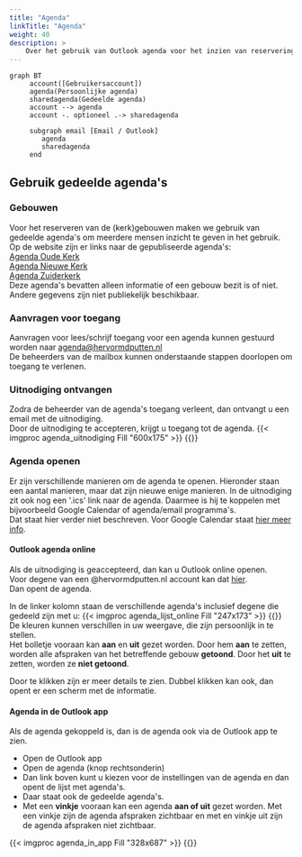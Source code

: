 ```yaml
---
title: "Agenda"
linkTitle: "Agenda"
weight: 40
description: >
    Over het gebruik van Outlook agenda voor het inzien van reserveringen van de gebouwen
---
```



```mermaid
graph BT
     account([Gebruikersaccount])
     agenda(Persoonlijke agenda)
     sharedagenda(Gedeelde agenda)
     account --> agenda
     account -. optioneel .-> sharedagenda
     
     subgraph email [Email / Outlook]
        agenda
        sharedagenda
     end
```

## Gebruik gedeelde agenda's


### Gebouwen

Voor het reserveren van de (kerk)gebouwen maken we gebruik van gedeelde agenda's om meerdere mensen inzicht te geven in het gebruik.   
Op de website zijn er links naar de gepubliseerde agenda's:   
[Agenda Oude Kerk](https://outlook.office365.com/owa/calendar/b2b69d4c6a01432490e2733b370558e3@hervormdputten.nl/a359f7f4eb8e4e1cb7f4f81be865d2f715074768253918405924/calendar.html)   
[Agenda Nieuwe Kerk](https://outlook.office365.com/owa/calendar/b2b69d4c6a01432490e2733b370558e3@hervormdputten.nl/1dec7561cb6242f4bd68849f113d1d0f6146224193471209464/calendar.html)   
[Agenda Zuiderkerk](https://outlook.office365.com/owa/calendar/b2b69d4c6a01432490e2733b370558e3@hervormdputten.nl/f97141721faa4ec48a5422d04f45151014755204048632537076/calendar.html)   
Deze agenda's bevatten alleen informatie of een gebouw bezit is of niet. Andere gegevens zijn niet publiekelijk beschikbaar.

### Aanvragen voor toegang
Aanvragen voor lees/schrijf toegang voor een agenda kunnen gestuurd worden naar agenda@hervormdputten.nl    
De beheerders van de mailbox kunnen onderstaande stappen doorlopen om toegang te verlenen.

### Uitnodiging ontvangen
Zodra de beheerder van de agenda's toegang verleent, dan ontvangt u een email met de uitnodiging.   
Door de uitnodiging te accepteren, krijgt u toegang tot de agenda.
{{< imgproc agenda_uitnodiging Fill "600x175" >}}
{{</imgproc >}}

### Agenda openen

Er zijn verschillende manieren om de agenda te openen. Hieronder staan een aantal manieren, maar dat zijn nieuwe enige manieren.
In de uitnodiging zit ook nog een '.ics' link naar de agenda. Daarmee is hij te koppelen met bijvoorbeeld Google Calendar of agenda/email programma's.  
Dat staat hier verder niet beschreven. Voor Google Calendar staat [hier meer info](https://support.google.com/calendar/answer/37100).

#### Outlook agenda online

Als de uitnodiging is geaccepteerd, dan kan u Outlook online openen.   
Voor degene van een @hervormdputten.nl account kan dat [hier](https://outlook.office.com/calendar/view/month).   
Dan opent de agenda.

In de linker kolomn staan de verschillende agenda's inclusief degene die gedeeld zijn met u:
{{< imgproc agenda_lijst_online Fill "247x173" >}}
{{</imgproc >}}
De kleuren kunnen verschillen in uw weergave, die zijn persoonlijk in te stellen.   
Het bolletje vooraan kan **aan** en **uit** gezet worden. Door hem **aan** te zetten, worden alle afspraken van het betreffende gebouw **getoond**.
Door het **uit** te zetten, worden ze **niet getoond**.

Door te klikken zijn er meer details te zien. Dubbel klikken kan ook, dan opent er een scherm met de informatie.

#### Agenda in de Outlook app

Als de agenda gekoppeld is, dan is de agenda ook via de Outlook app te zien.   
* Open de Outlook app
* Open de agenda (knop rechtsonderin)
* Dan link boven kunt u kiezen voor de instellingen van de agenda en dan opent de lijst met agenda's. 
* Daar staat ook de gedeelde agenda's. 
* Met een **vinkje** vooraan kan een agenda **aan of uit** gezet worden. Met een vinkje zijn de agenda afspraken zichtbaar en met en vinkje uit zijn de agenda afspraken niet zichtbaar.

{{< imgproc agenda_in_app Fill "328x687" >}}
{{</imgproc >}}



